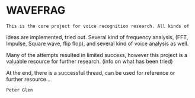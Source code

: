 #                            WAVEFRAG
                            
    This is the core project for voice recognition research. All kinds of
ideas are implemented, tried out. Several kind of frequency analysis,
(FFT, Impulse, Square wave, flip flop), and several kind of voice analysis
 as well.
 
   Many of the attempts resulted in limited success, however this project 
is a valuable resource for further research. (info on what has been tried)

  At the end, there is a successful thread, can be used for reference or 
further resource ..

    Peter Glen

                                                        
                            
                            


